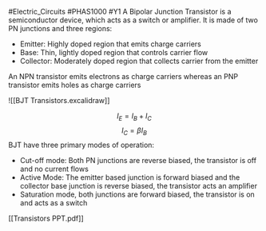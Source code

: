 #Electric_Circuits #PHAS1000 #Y1 
A Bipolar Junction Transistor is a semiconductor device, which acts as a switch or amplifier. It is made of two PN junctions and three regions:
- Emitter: Highly doped region that emits charge carriers
- Base: Thin, lightly doped region that controls carrier flow
- Collector: Moderately doped region that collects carrier from the emitter

An NPN transistor emits electrons as charge carriers whereas an PNP transistor emits holes as charge carriers

![[BJT Transistors.excalidraw]]

$$I_{E}=I_{B}+I_{C}$$
$$I_{C}=\beta I_{B}$$
BJT have three primary modes of operation:
- Cut-off mode: Both PN junctions are reverse biased, the transistor is off and no current flows
- Active Mode: The emitter based junction is forward biased and the collector base junction is reverse biased, the transistor acts an amplifier
- Saturation mode, both junctions are forward biased, the transistor is on and acts as a switch

[[Transistors PPT.pdf]]
